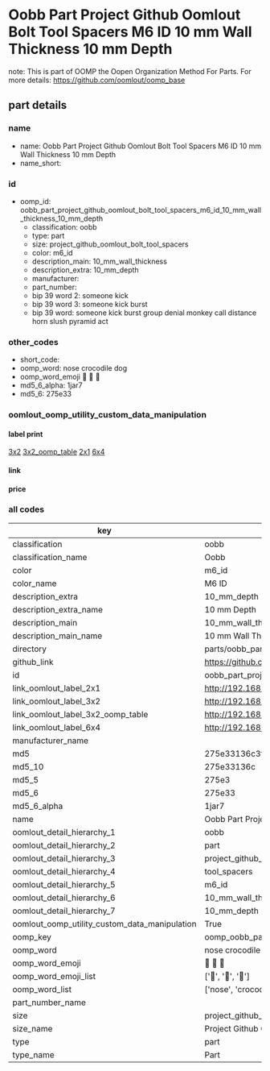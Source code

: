 # Oobb Part Project Github Oomlout Bolt Tool Spacers M6 ID 10 mm Wall Thickness 10 mm Depth  

note: This is part of OOMP the Oopen Organization Method For Parts. For more details: https://github.com/oomlout/oomp_base

##  part details
  







### name
* name: Oobb Part Project Github Oomlout Bolt Tool Spacers M6 ID 10 mm Wall Thickness 10 mm Depth
* name_short: 
### id
* oomp_id: oobb_part_project_github_oomlout_bolt_tool_spacers_m6_id_10_mm_wall_thickness_10_mm_depth
  * classification: oobb
  * type: part
  * size: project_github_oomlout_bolt_tool_spacers
  * color: m6_id
  * description_main: 10_mm_wall_thickness
  * description_extra: 10_mm_depth
  * manufacturer: 
  * part_number: 
  * bip 39 word 2: someone kick
  * bip 39 word 3: someone kick burst
  * bip 39 word: someone kick burst group denial monkey call distance horn slush pyramid act

### other_codes
* short_code: 
* oomp_word: nose crocodile dog
* oomp_word_emoji :nose: :crocodile: :dog:
* md5_6_alpha: 1jar7
* md5_6: 275e33






### oomlout_oomp_utility_custom_data_manipulation
#### label print
[3x2](http://192.168.1.245:1112/?label=oomp%201jar7)
[3x2_oomp_table](http://192.168.1.108:1112/?label=oomp%201jar7)
[2x1](http://192.168.1.242:1112/?label=oomp%201jar7)
[6x4](http://192.168.1.55:1112/?label=oomp%201jar7)    

#### link

                              

#### price







### all codes 
| key | value |  
| --- | --- |  
| classification | oobb |  
| classification_name | Oobb |  
| color | m6_id |  
| color_name | M6 ID |  
| description_extra | 10_mm_depth |  
| description_extra_name | 10 mm Depth |  
| description_main | 10_mm_wall_thickness |  
| description_main_name | 10 mm Wall Thickness |  
| directory | parts/oobb_part_project_github_oomlout_bolt_tool_spacers_m6_id_10_mm_wall_thickness_10_mm_depth |  
| github_link | https://github.com/oomlout/oomlout_oomp_part_src/tree/main/parts/oobb_part_project_github_oomlout_bolt_tool_spacers_m6_id_10_mm_wall_thickness_10_mm_depth |  
| id | oobb_part_project_github_oomlout_bolt_tool_spacers_m6_id_10_mm_wall_thickness_10_mm_depth |  
| link_oomlout_label_2x1 | http://192.168.1.242:1112/?label=oomp%201jar7 |  
| link_oomlout_label_3x2 | http://192.168.1.245:1112/?label=oomp%201jar7 |  
| link_oomlout_label_3x2_oomp_table | http://192.168.1.108:1112/?label=oomp%201jar7 |  
| link_oomlout_label_6x4 | http://192.168.1.55:1112/?label=oomp%201jar7 |  
| manufacturer_name |  |  
| md5 | 275e33136c3fa40e3c9d366e3d9e8e78 |  
| md5_10 | 275e33136c |  
| md5_5 | 275e3 |  
| md5_6 | 275e33 |  
| md5_6_alpha | 1jar7 |  
| name | Oobb Part Project Github Oomlout Bolt Tool Spacers M6 ID 10 mm Wall Thickness 10 mm Depth |  
| oomlout_detail_hierarchy_1 | oobb |  
| oomlout_detail_hierarchy_2 | part |  
| oomlout_detail_hierarchy_3 | project_github_bolt |  
| oomlout_detail_hierarchy_4 | tool_spacers |  
| oomlout_detail_hierarchy_5 | m6_id |  
| oomlout_detail_hierarchy_6 | 10_mm_wall_thickness |  
| oomlout_detail_hierarchy_7 | 10_mm_depth |  
| oomlout_oomp_utility_custom_data_manipulation | True |  
| oomp_key | oomp_oobb_part_project_github_oomlout_bolt_tool_spacers_m6_id_10_mm_wall_thickness_10_mm_depth |  
| oomp_word | nose crocodile dog |  
| oomp_word_emoji | :nose: :crocodile: :dog: |  
| oomp_word_emoji_list | [':nose:', ':crocodile:', ':dog:'] |  
| oomp_word_list | ['nose', 'crocodile', 'dog'] |  
| part_number_name |  |  
| size | project_github_oomlout_bolt_tool_spacers |  
| size_name | Project Github Oomlout Bolt Tool Spacers |  
| type | part |  
| type_name | Part |  
